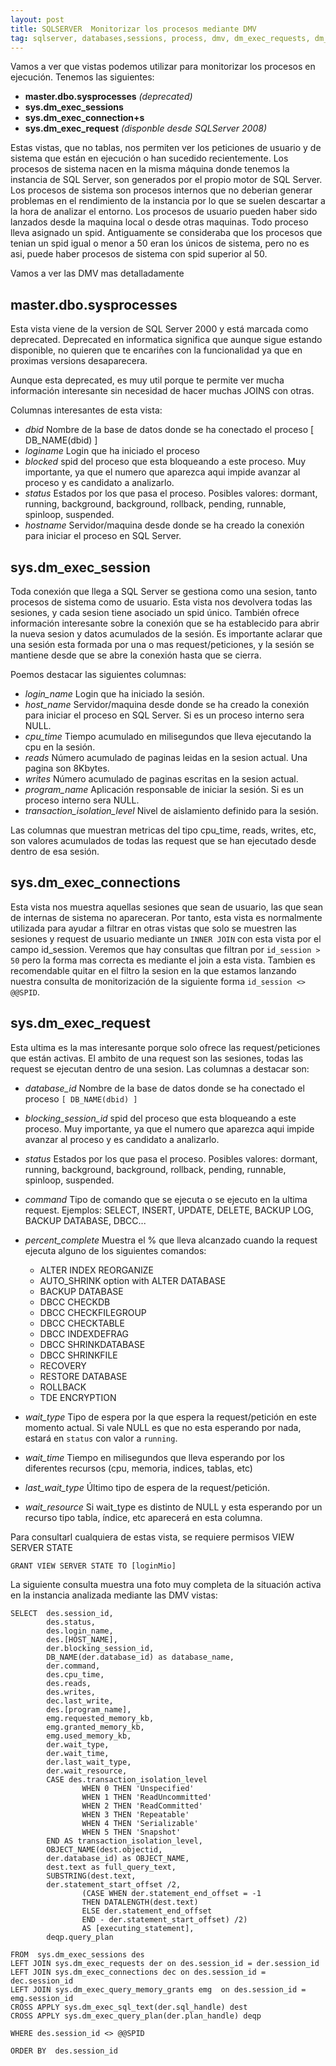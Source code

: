 ```yaml
---
layout: post
title: SQLSERVER  Monitorizar los procesos mediante DMV
tag: sqlserver, databases,sessions, process, dmv, dm_exec_requests, dm_exec_connections, dm_exec_sessions 
---
```



<!-- Global site tag (gtag.js) - Google Analytics -->
<script async src="https://www.googletagmanager.com/gtag/js?id=G-GEF11HDH3Q"></script>
<script>
  window.dataLayer = window.dataLayer || [];
  function gtag(){dataLayer.push(arguments);}
  gtag('js', new Date());

  gtag('config', 'G-GEF11HDH3Q');
</script>



Vamos a ver que vistas podemos utilizar para monitorizar los procesos en ejecución. Tenemos las siguientes:

*  **master.dbo.sysprocesses** *(deprecated)*
*  **sys.dm_exec_sessions**
*  **sys.dm_exec_connection+s**
*  **sys.dm_exec_request**  *(disponble desde SQLServer 2008)*


Estas vistas, que no tablas, nos permiten ver los peticiones de usuario y de sistema que están en ejecución o han sucedido recientemente.
Los procesos de sistema nacen en la misma máquina donde tenemos la instancia de SQL Server, son generados por el propio motor de SQL Server. Los procesos de sistema son procesos internos que no deberian generar problemas en el rendimiento de la instancia por lo que se suelen descartar a la hora de analizar el entorno.
Los procesos de usuario pueden haber sido lanzados desde la maquina local o desde otras maquinas.
Todo proceso lleva asignado un spid. Antiguamente se consideraba que los procesos que tenian un spid igual o menor a 50 eran los únicos de sistema, pero no es asi, puede haber procesos de sistema con spid superior al 50. 

Vamos a ver las DMV mas detalladamente

## master.dbo.sysprocesses 

Esta vista viene de la version de SQL Server 2000 y está marcada como deprecated. Deprecated en informatica significa que aunque sigue estando disponible, no quieren que te encariñes con la funcionalidad ya que en proximas versions desaparecera.

Aunque esta deprecated, es muy util porque te permite ver mucha información interesante sin necesidad de hacer muchas JOINS con otras.

Columnas interesantes de esta vista:

*  *dbid*      Nombre de la base de datos donde se ha conectado el proceso [ DB_NAME(dbid) ]
*  *loginame*  Login que ha iniciado el proceso
*  *blocked*   spid del proceso que esta bloqueando a este proceso. Muy importante, ya que el numero que aparezca aqui impide avanzar al proceso y es candidato a analizarlo.
*  *status*    Estados por los que pasa el proceso. Posibles valores: dormant, running, background, background, rollback, pending, runnable, spinloop, suspended.
*  *hostname*  Servidor/maquina desde donde se ha creado la conexión para iniciar el proceso en SQL Server.


## sys.dm_exec_session

Toda conexión que llega a SQL Server se gestiona como una sesion, tanto procesos de sistema como de usuario. Esta vista nos devolvera todas las sesiones, y cada sesion tiene asociado un spid único.
También ofrece información interesante sobre la conexión que se ha establecido para abrir la nueva sesion y datos acumulados de la sesión. Es importante aclarar que una sesión esta formada por una o mas request/peticiones, y la sesión se mantiene desde que se abre la conexión hasta que se cierra.

Poemos destacar las siguientes columnas:

- *login_name*    Login que ha iniciado la sesión.
- *host_name*     Servidor/maquina desde donde se ha creado la conexión para iniciar el proceso en SQL Server. Si es un proceso interno sera NULL.
- *cpu_time*      Tiempo acumulado en milisegundos que lleva ejecutando la cpu en la sesión.
- *reads*         Número acumulado de paginas leidas en la sesion actual. Una pagina son 8Kbytes.
- *writes*        Número acumulado de paginas escritas en la sesion actual.  
- *program_name*  Aplicación responsable de iniciar la sesión. Si es un proceso interno sera NULL.
- *transaction_isolation_level* Nivel de aislamiento definido para la sesión.

Las columnas que muestran metricas del tipo cpu_time, reads, writes, etc, son valores acumulados de todas las request que se han ejecutado desde dentro de esa sesión.

## sys.dm_exec_connections

Esta vista nos muestra aquellas sesiones que sean de usuario, las que sean de internas de sistema no apareceran. Por tanto, esta vista es normalmente utilizada para ayudar a filtrar en otras vistas que solo se muestren las sesiones y request de usuario mediante un `INNER JOIN` con esta vista por el campo id_session. Veremos que hay consultas que filtran por `id_session > 50` pero la forma mas correcta es mediante el join a esta vista. Tambien es recomendable quitar en el filtro la sesion en la que estamos lanzando nuestra consulta de monitorización de la siguiente forma `id_session <> @@SPID`.

## sys.dm_exec_request
Esta ultima es la mas interesante  porque solo ofrece las request/peticiones que están activas. El ambito de una request son las sesiones, todas las request se ejecutan dentro de una sesion. Las columnas a destacar son:

- *database_id*      Nombre de la base de datos donde se ha conectado el proceso `[ DB_NAME(dbid) ]`
- *blocking_session_id*   spid del proceso que esta bloqueando a este proceso. Muy importante, ya que el numero que aparezca aqui impide avanzar al proceso y es candidato a analizarlo.
- *status*    Estados por los que pasa el proceso. Posibles valores: dormant, running, background, background, rollback, pending, runnable, spinloop, suspended.
- *command*   Tipo de comando que se ejecuta o se ejecuto en la ultima request. Ejemplos: SELECT, INSERT, UPDATE, DELETE, BACKUP LOG, BACKUP DATABASE, DBCC...
- *percent_complete* Muestra el % que lleva alcanzado cuando la request ejecuta alguno de los siguientes comandos:

    - ALTER INDEX REORGANIZE
    - AUTO_SHRINK option with ALTER DATABASE
    - BACKUP DATABASE
    - DBCC CHECKDB
    - DBCC CHECKFILEGROUP 
    - DBCC CHECKTABLE
    - DBCC INDEXDEFRAG
    - DBCC SHRINKDATABASE
    - DBCC SHRINKFILE
    - RECOVERY
    - RESTORE DATABASE
    - ROLLBACK 
    - TDE ENCRYPTION

- *wait_type*  Tipo de espera por la que espera la request/petición en este momento actual. Si vale NULL es que no esta esperando por nada, estará en `status` con valor a `running`. 
- *wait_time*  Tiempo en milisegundos que lleva esperando por los diferentes recursos (cpu, memoria, indices, tablas, etc) 
- *last_wait_type*  Último tipo de espera de la request/petición.
- *wait_resource*  Si wait_type es distinto de NULL y esta esperando por un recurso tipo tabla, índice, etc aparecerá en esta columna.


Para consultarl cualquiera de estas vista, se requiere permisos VIEW SERVER STATE
``` T-SQL
GRANT VIEW SERVER STATE TO [loginMio]
```

La siguiente consulta muestra una foto muy completa de la situación activa en la instancia analizada mediante las DMV vistas:

```
SELECT  des.session_id,
        des.status,
        des.login_name,
        des.[HOST_NAME],
        der.blocking_session_id,
        DB_NAME(der.database_id) as database_name,
        der.command,
        des.cpu_time,
        des.reads,
        des.writes,
        dec.last_write,
        des.[program_name],
        emg.requested_memory_kb,
        emg.granted_memory_kb,
        emg.used_memory_kb,
        der.wait_type,
        der.wait_time,
        der.last_wait_type,
        der.wait_resource,
        CASE des.transaction_isolation_level 
                WHEN 0 THEN 'Unspecified' 
                WHEN 1 THEN 'ReadUncommitted' 
                WHEN 2 THEN 'ReadCommitted'
                WHEN 3 THEN 'Repeatable' 
                WHEN 4 THEN 'Serializable' 
                WHEN 5 THEN 'Snapshot' 
        END AS transaction_isolation_level,
        OBJECT_NAME(dest.objectid, 
        der.database_id) as OBJECT_NAME, 
        dest.text as full_query_text,
        SUBSTRING(dest.text, 
        der.statement_start_offset /2,
                (CASE WHEN der.statement_end_offset = -1
                THEN DATALENGTH(dest.text) 
                ELSE der.statement_end_offset 
                END - der.statement_start_offset) /2)
                AS [executing_statement], 
        deqp.query_plan

FROM  sys.dm_exec_sessions des
LEFT JOIN sys.dm_exec_requests der on des.session_id = der.session_id
LEFT JOIN sys.dm_exec_connections dec on des.session_id = dec.session_id
LEFT JOIN sys.dm_exec_query_memory_grants emg  on des.session_id = emg.session_id      
CROSS APPLY sys.dm_exec_sql_text(der.sql_handle) dest
CROSS APPLY sys.dm_exec_query_plan(der.plan_handle) deqp

WHERE des.session_id <> @@SPID

ORDER BY  des.session_id 
```






